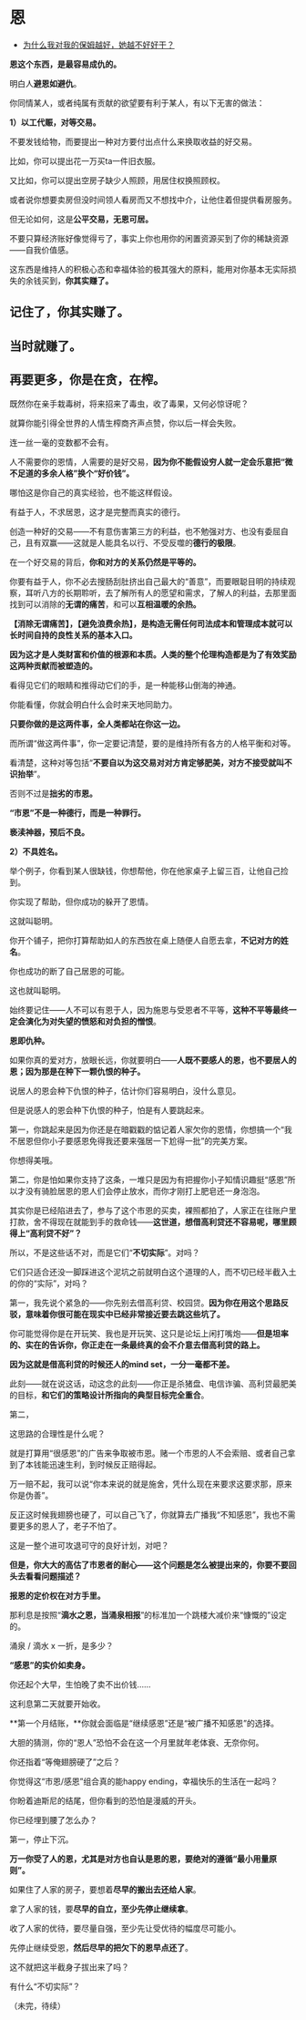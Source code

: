 # 恩

- [为什么我对我的保姆越好，她越不好好干？](https://www.zhihu.com/question/48604008/answer/1944320230)


**恩这个东西，是最容易成仇的。**

明白人**避恩如避仇**。

你同情某人，或者纯属有贡献的欲望要有利于某人，有以下无害的做法：

**1）以工代赈，对等交易。**

不要发钱给物，而要提出一种对方要付出点什么来换取收益的好交易。

比如，你可以提出花一万买ta一件旧衣服。

又比如，你可以提出空房子缺少人照顾，用居住权换照顾权。

或者说你想要卖房但没时间领人看房而又不想找中介，让他住着但提供看房服务。

但无论如何，这是**公平交易，无恩可居。**

不要只算经济账好像觉得亏了，事实上你也用你的闲置资源买到了你的稀缺资源——自我价值感。

这东西是维持人的积极心态和幸福体验的极其强大的原料，能用对你基本无实际损失的余钱买到，**你其实赚了。**

## 记住了，你其实赚了。

## 当时就赚了。

## 再要更多，你是在贪，在榨。

既然你在亲手栽毒树，将来招来了毒虫，收了毒果，又何必惊讶呢？

就算你能引得全世界的人情生榨商齐声点赞，你以后一样会失败。

连一丝一毫的变数都不会有。

  

人不需要你的恩情，人需要的是好交易，**因为你不能假设穷人就一定会乐意把“微不足道的多余人格”换个“好价钱”。**

哪怕这是你自己的真实经验，也不能这样假设。

  

  

有益于人，不求居恩，这才是完整而真实的德行。

创造一种好的交易——不有意伤害第三方的利益，也不勉强对方、也没有委屈自己，且有双赢——这就是人能具名以行、不受反噬的**德行的极限**。

在一个好交易的背后，**你和对方的关系仍然是平等的。**

你要有益于人，你不必去搜肠刮肚挤出自己最大的“善意”，而要眼聪目明的持续观察，耳听八方的长期聆听，去了解所有人的愿望和需求，了解人的利益，去那里面找到可以消除的**无谓的痛苦**，和可以**互相温暖的余热。**

**【消除无谓痛苦】，【避免浪费余热】，是构造无需任何司法成本和管理成本就可以长时间自持的良性关系的基本入口。**

**因为这才是人类财富和价值的根源和本质。人类的整个伦理构造都是为了有效奖励这两种贡献而被塑造的。**

看得见它们的眼睛和推得动它们的手，是一种能移山倒海的神通。

你能看懂，你就会明白什么会时来天地同助力。

**只要你做的是这两件事，全人类都站在你这一边。**

而所谓“做这两件事”，你一定要记清楚，要的是维持所有各方的人格平衡和对等。

看清楚，这种对等包括“**不要自以为这交易对对方肯定够肥美，对方不接受就叫不识抬举**”。

否则不过是**拙劣的市恩。**

**“市恩”不是一种德行，而是一种罪行。**

**亵渎神器，预后不良。**

  

**2）不具姓名。**

举个例子，你看到某人很缺钱，你想帮他，你在他家桌子上留三百，让他自己捡到。

你实现了帮助，但你成功的躲开了恩情。

这就叫聪明。

  

你开个铺子，把你打算帮助如人的东西放在桌上随便人自愿去拿，**不记对方的姓名**。

你也成功的断了自己居恩的可能。

这也就叫聪明。

  

始终要记住——人不可以有恩于人，因为施恩与受恩者不平等，**这种不平等最终一定会演化为对失望的愤怒和对负担的憎恨**。

**恩即仇种。**

如果你真的爱对方，放眼长远，你就要明白——**人既不要感人的恩，也不要居人的恩；因为那是在种下一颗仇恨的种子。**

说居人的恩会种下仇恨的种子，估计你们容易明白，没什么意见。

但是说感人的恩会种下仇恨的种子，怕是有人要跳起来。

第一，你跳起来是因为你还是在暗戳戳的惦记着人家欠你的恩情，你想搞一个“我不居恩但你小子要感恩免得我还要来强居一下尬得一批”的完美方案。

你想得美哦。

第二，你是怕如果你支持了这条，一堆只是因为有把握你小子知情识趣挺“感恩”所以才没有骑脸居恩的恩人们会停止放水，而你才刚打上肥皂还一身泡泡。

其实你是已经陷进去了，参与了这个市恩的买卖，裸照都拍了，人家正在往账户里打款，舍不得现在就能到手的救命钱——**这世道，想借高利贷还不容易呢，哪里顾得上“高利贷不好”？**

  

所以，不是这些话不对，而是它们“**不切实际**”。对吗？

它们只适合还没一脚踩进这个泥坑之前就明白这个道理的人，而不切已经半截入土的你的“实际”，对吗？

  

第一，我先说个紧急的——你先别去借高利贷、校园贷。**因为你在用这个思路反驳，意味着你很可能在现实中已经非常接近要去跳这些坑了。**

你可能觉得你是在开玩笑、我也是开玩笑、这只是论坛上闲打嘴炮——**但是坦率的、实在的告诉你，你正走在一条最终真的会不介意去借高利贷的路上。**

**因为这就是借高利贷的时候还人的mind set，一分一毫都不差。**

此刻——就在说这话，动这念的此刻——你正是杀猪盘、电信诈骗、高利贷最肥美的目标，**和它们的策略设计所指向的典型目标完全重合**。

  

第二，

这思路的合理性是什么呢？

就是打算用“很感恩”的广告来争取被市恩。赌一个市恩的人不会索赔、或者自己拿到了本钱能迅速生利，到时候反正赔得起。

万一赔不起，我可以说“你本来说的就是施舍，凭什么现在来要求这要求那，原来你是伪善”。

反正这时候我翅膀也硬了，可以自己飞了，你就算去广播我“不知感恩”，我也不需要更多的恩人了，老子不怕了。

这是一整个进可攻退可守的良好计划，对吧？

**但是，你大大的高估了市恩者的耐心——这个问题是怎么被提出来的，你要不要回头去看看问题描述？**

**报恩的定价权在对方手里。**

那利息是按照“**滴水之恩，当涌泉相报**”的标准加一个跳楼大减价来“慷慨的”设定的。

涌泉 / 滴水 x 一折，是多少？

**“感恩”的实价如卖身。**

你还起个大早，生怕晚了卖不出价钱……

这利息第二天就要开始收。

**第一个月结账，**你就会面临是“继续感恩”还是“被广播不知感恩”的选择。

大胆的猜测，你的“恩人”恐怕不会在这一个月里就年老体衰、无奈你何。

你还指着“等俺翅膀硬了”之后？

你觉得这“市恩/感恩”组合真的能happy ending，幸福快乐的生活在一起吗？

你盼着迪斯尼的结尾，但你看到的恐怕是漫威的开头。

  

你已经埋到腰了怎么办？

第一，停止下沉。

**万一你受了人的恩，尤其是对方也自认是恩的恩，要绝对的遵循“最小用量原则”。**

如果住了人家的房子，要想着**尽早的搬出去还给人家**。

拿了人家的钱，要**尽早的自立，至少先停止继续拿**。

收了人家的优待，要尽量自强，至少先让受优待的幅度尽可能小。

先停止继续受恩，**然后尽早的把欠下的恩早点还了**。

这不就把这半截身子拔出来了吗？

有什么“不切实际”？

  

（未完，待续）